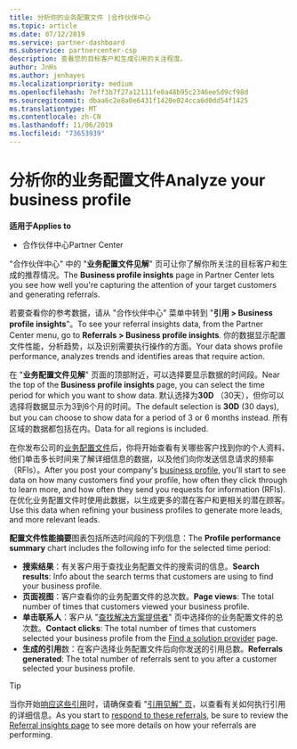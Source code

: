 ```yaml
---
title: 分析你的业务配置文件 |合作伙伴中心
ms.topic: article
ms.date: 07/12/2019
ms.service: partner-dashboard
ms.subservice: partnercenter-csp
description: 查看您的目标客户和生成引用的关注程度。
author: JnHs
ms.author: jenhayes
ms.localizationpriority: medium
ms.openlocfilehash: 7eff3b7f27a12111fe0a48b95c2346ee5d9cf98d
ms.sourcegitcommit: dbaa6c2e8a0e6431f1420e024cca6d0dd54f1425
ms.translationtype: MT
ms.contentlocale: zh-CN
ms.lasthandoff: 11/06/2019
ms.locfileid: "73653939"
---
```

# <a name="analyze-your-business-profile"></a><span data-ttu-id="8ed2a-103">分析你的业务配置文件</span><span class="sxs-lookup"><span data-stu-id="8ed2a-103">Analyze your business profile</span></span>
<!-- 
https://go.microsoft.com/fwlink/?linkid=849120
-->

<span data-ttu-id="8ed2a-104">**适用于**</span><span class="sxs-lookup"><span data-stu-id="8ed2a-104">**Applies to**</span></span>

- <span data-ttu-id="8ed2a-105">合作伙伴中心</span><span class="sxs-lookup"><span data-stu-id="8ed2a-105">Partner Center</span></span>

<span data-ttu-id="8ed2a-106">"合作伙伴中心" 中的 "**业务配置文件见解**" 页可让你了解你所关注的目标客户和生成的推荐情况。</span><span class="sxs-lookup"><span data-stu-id="8ed2a-106">The **Business profile insights** page in Partner Center lets you see how well you're capturing the attention of your target customers and generating referrals.</span></span>

<span data-ttu-id="8ed2a-107">若要查看你的参考数据，请从 "合作伙伴中心" 菜单中转到 "**引用 > Business profile insights**"。</span><span class="sxs-lookup"><span data-stu-id="8ed2a-107">To see your referral insights data, from the Partner Center menu, go to **Referrals > Business profile insights**.</span></span> <span data-ttu-id="8ed2a-108">你的数据显示配置文件性能，分析趋势，以及识别需要执行操作的方面。</span><span class="sxs-lookup"><span data-stu-id="8ed2a-108">Your data shows profile performance, analyzes trends and identifies areas that require action.</span></span>

<span data-ttu-id="8ed2a-109">在 "**业务配置文件见解**" 页面的顶部附近，可以选择要显示数据的时间段。</span><span class="sxs-lookup"><span data-stu-id="8ed2a-109">Near the top of the **Business profile insights** page, you can select the time period for which you want to show data.</span></span> <span data-ttu-id="8ed2a-110">默认选择为**30D** （30天），但你可以选择将数据显示为3到6个月的时间。</span><span class="sxs-lookup"><span data-stu-id="8ed2a-110">The default selection is **30D** (30 days), but you can choose to show data for a period of 3 or 6 months instead.</span></span> <span data-ttu-id="8ed2a-111">所有区域的数据都包括在内。</span><span class="sxs-lookup"><span data-stu-id="8ed2a-111">Data for all regions is included.</span></span>

<span data-ttu-id="8ed2a-112">在你发布公司的[业务配置文件](create-a-marketing-profile.md)后，你将开始查看有关哪些客户找到你的个人资料、他们单击多长时间来了解详细信息的数据，以及他们向你发送信息请求的频率（RFIs）。</span><span class="sxs-lookup"><span data-stu-id="8ed2a-112">After you post your company's [business profile](create-a-marketing-profile.md), you'll start to see data on how many customers find your profile, how often they click through to learn more, and how often they send you requests for information (RFIs).</span></span> <span data-ttu-id="8ed2a-113">在优化业务配置文件时使用此数据，以生成更多的潜在客户和更相关的潜在顾客。</span><span class="sxs-lookup"><span data-stu-id="8ed2a-113">Use this data when refining your business profiles to generate more leads, and more relevant leads.</span></span>

<span data-ttu-id="8ed2a-114">**配置文件性能摘要**图表包括所选时间段的下列信息：</span><span class="sxs-lookup"><span data-stu-id="8ed2a-114">The **Profile performance summary** chart includes the following info for the selected time period:</span></span>

- <span data-ttu-id="8ed2a-115">**搜索结果**：有关客户用于查找业务配置文件的搜索词的信息。</span><span class="sxs-lookup"><span data-stu-id="8ed2a-115">**Search results**: Info about the search terms that customers are using to find your business profile.</span></span>
- <span data-ttu-id="8ed2a-116">**页面视图**：客户查看你的业务配置文件的总次数。</span><span class="sxs-lookup"><span data-stu-id="8ed2a-116">**Page views**: The total number of times that customers viewed your business profile.</span></span>
- <span data-ttu-id="8ed2a-117">**单击联系人**：客户从 "[查找解决方案提供者](https://www.microsoft.com/solution-providers/home)" 页中选择你的业务配置文件的总次数。</span><span class="sxs-lookup"><span data-stu-id="8ed2a-117">**Contact clicks**: The total number of times that customers selected your business profile from the [Find a solution provider](https://www.microsoft.com/solution-providers/home) page.</span></span>
- <span data-ttu-id="8ed2a-118">**生成的引用**数：在客户选择业务配置文件后向你发送的引用总数。</span><span class="sxs-lookup"><span data-stu-id="8ed2a-118">**Referrals generated**: The total number of referrals sent to you after a customer selected your business profile.</span></span>

> [!TIP]
> <span data-ttu-id="8ed2a-119">当你开始[响应这些引用](responding-to-referrals.md)时，请确保查看 "[引用见解" 页](referral-insights.md)，以查看有关如何执行引用的详细信息。</span><span class="sxs-lookup"><span data-stu-id="8ed2a-119">As you start to [respond to these referrals](responding-to-referrals.md), be sure to review the [Referral insights page](referral-insights.md) to see more details on how your referrals are performing.</span></span>
